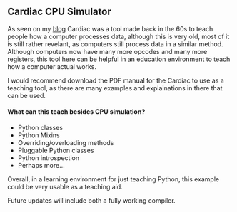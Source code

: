 Cardiac CPU Simulator
---------------------

As seen on my [blog](http://www.pythondiary.com/blog/Oct.15,2014/building-cpu-simulator-python.html) 
Cardiac was a tool made back in the 60s to teach people how a computer processes data,
although this is very old, most of it is still rather revelant, as computers still process data
in a similar method.  Although computers now have many more opcodes and many more registers, this
tool here can be helpful in an education environment to teach how a computer actual works.

I would recommend download the PDF manual for the Cardiac to use as a teaching tool, as there
are many examples and explainations in there that can be used.

#### What can this teach besides CPU simulation?

 *  Python classes
 *  Python Mixins
 *  Overriding/overloading methods
 *  Pluggable Python classes
 *  Python introspection
 *  Perhaps more...

Overall, in a learning environment for just teaching Python, this example could be
very usable as a teaching aid.

Future updates will include both a fully working compiler.
